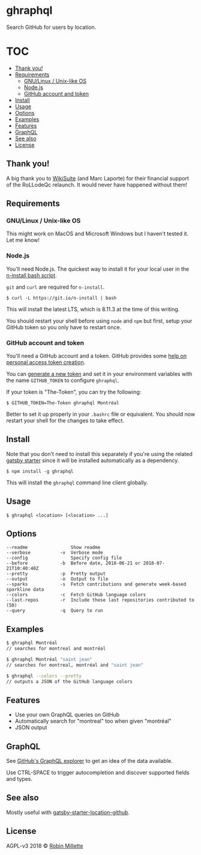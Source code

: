 # ghraphql

Search GitHub for users by location.

# TOC

* [Thank you!](#thank-you)
* [Requirements](#requirements)
  * [GNU/Linux / Unix-like OS](#gnulinux--unix-like-os)
  * [Node.js](#node-js)
  * [GitHub account and token](#github-account-and-token)
* [Install](#install)
* [Usage](#usage)
* [Options](#options)
* [Examples](#examples)
* [Features](#features)
* [GraphQL](#graphql)
* [See also](#see-also)
* [License](#license)

## Thank you!

A big thank you to [WikiSuite](https://wikisuite.org/) (and Marc Laporte) for their financial support of the RoLLodeQc relaunch. It would never have happened without them!

## Requirements

### GNU/Linux / Unix-like OS

This might work on MacOS and Microsoft Windows but I haven't tested it. Let me know!

### Node.js

You'll need Node.js. The quickest way to install it for your local user in the [n-install bash script](https://github.com/mklement0/n-install).

`git` and `curl` are required for `n-install`.

```
$ curl -L https://git.io/n-install | bash
```

This will install the latest LTS, which is 8.11.3 at the time of this writing.

You should restart your shell before using `node` and `npm` but first, setup your GitHub token so you only have to restart once.

### GitHub account and token

You'll need a GitHub account and a token. GitHub provides some [help on personal access token creation](https://help.github.com/articles/creating-a-personal-access-token-for-the-command-line/).

You can [generate a new token](https://github.com/settings/tokens) and set it in your environment variables with the name `GITHUB_TOKEN` to configure `ghraphql`.

If your token is "The-Token", you can try the following:

```
$ GITHUB_TOKEN=The-Token ghraphql Montréal
```

Better to set it up properly in your `.bashrc` file or equivalent. You should now restart your shell for the changes to take effect.

## Install

Note that you don't need to install this separately if you're using the related [gatsby starter](https://github.com/millette/gatsby-starter-location-github) since it will be installed automatically as a dependency.

```
$ npm install -g ghraphql
```

This will install the `ghraphql` command line client globally.

## Usage

```
$ ghraphql <location> [<location> ...]
```

## Options

```
--readme                Show readme
--verbose           -v  Verbose mode
--config                Specify config file
--before            -b  Before date, 2018-06-21 or 2018-07-21T10:40:40Z
--pretty            -p  Pretty output
--output            -o  Output to file
--sparks            -s  Fetch contributions and generate week-based sparkline data
--colors            -c  Fetch GitHub language colors
--last-repos        -r  Include these last repositories contributed to (50)
--query             -q  Query to run
```

## Examples

```sh
$ ghraphql Montréal
// searches for montreal and montréal

$ ghraphql Montréal "saint jean"
// searches for montreal, montréal and "saint jean"

$ ghraphql --colors --pretty
// outputs a JSON of the GitHub language colors
```

## Features

* Use your own GraphQL queries on GitHub
* Automatically search for "montreal" too when given "montréal"
* JSON output

## GraphQL

See [GitHub's GraphQL explorer](https://developer.github.com/v4/explorer/) to get an idea of the data available.

Use CTRL-SPACE to trigger autocompletion and discover supported fields and types.

## See also

Mostly useful with [gatsby-starter-location-github](https://github.com/millette/gatsby-starter-location-github).

## License

AGPL-v3 2018 © [Robin Millette](http://robin.millette.info)
